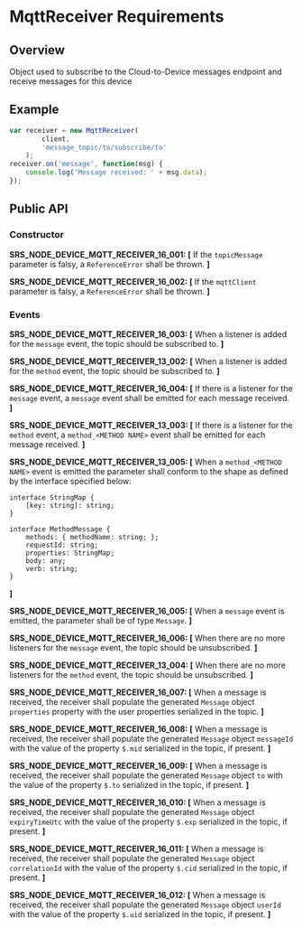 # MqttReceiver Requirements

## Overview
Object used to subscribe to the Cloud-to-Device messages endpoint and receive messages for this device

## Example
```javascript
var receiver = new MqttReceiver(
        client,
        'message_topic/to/subscribe/to'
    );
receiver.on('message', function(msg) {
    console.log('Message received: ' + msg.data);
});
```

## Public API

### Constructor

**SRS_NODE_DEVICE_MQTT_RECEIVER_16_001: [** If the `topicMessage` parameter is falsy, a `ReferenceError` shall be thrown. **]**

**SRS_NODE_DEVICE_MQTT_RECEIVER_16_002: [** If the `mqttClient` parameter is falsy, a `ReferenceError` shall be thrown. **]**

### Events

**SRS_NODE_DEVICE_MQTT_RECEIVER_16_003: [** When a listener is added for the `message` event, the topic should be subscribed to. **]**

**SRS_NODE_DEVICE_MQTT_RECEIVER_13_002: [** When a listener is added for the `method` event, the topic should be subscribed to. **]**

**SRS_NODE_DEVICE_MQTT_RECEIVER_16_004: [** If there is a listener for the `message` event, a `message` event shall be emitted for each message received. **]**

**SRS_NODE_DEVICE_MQTT_RECEIVER_13_003: [** If there is a listener for the `method` event, a `method_<METHOD NAME>` event shall be emitted for each message received. **]**

**SRS_NODE_DEVICE_MQTT_RECEIVER_13_005: [** When a `method_<METHOD NAME>` event is emitted the parameter shall conform to the shape as defined by the interface specified below:

```
interface StringMap {
    [key: string]: string;
}

interface MethodMessage {
    methods: { methodName: string; };
    requestId: string;
    properties: StringMap;
    body: any;
    verb: string;
}
```
**]**

**SRS_NODE_DEVICE_MQTT_RECEIVER_16_005: [** When a `message` event is emitted, the parameter shall be of type `Message`. **]**

**SRS_NODE_DEVICE_MQTT_RECEIVER_16_006: [** When there are no more listeners for the `message` event, the topic should be unsubscribed. **]**

**SRS_NODE_DEVICE_MQTT_RECEIVER_13_004: [** When there are no more listeners for the `method` event, the topic should be unsubscribed. **]**

**SRS_NODE_DEVICE_MQTT_RECEIVER_16_007: [** When a message is received, the receiver shall populate the generated `Message` object `properties` property with the user properties serialized in the topic. **]**

**SRS_NODE_DEVICE_MQTT_RECEIVER_16_008: [** When a message is received, the receiver shall populate the generated `Message` object `messageId` with the value of the property `$.mid` serialized in the topic, if present. **]**

**SRS_NODE_DEVICE_MQTT_RECEIVER_16_009: [** When a message is received, the receiver shall populate the generated `Message` object `to` with the value of the property `$.to` serialized in the topic, if present. **]**

**SRS_NODE_DEVICE_MQTT_RECEIVER_16_010: [** When a message is received, the receiver shall populate the generated `Message` object `expiryTimeUtc` with the value of the property `$.exp` serialized in the topic, if present. **]**

**SRS_NODE_DEVICE_MQTT_RECEIVER_16_011: [** When a message is received, the receiver shall populate the generated `Message` object `correlationId` with the value of the property `$.cid` serialized in the topic, if present. **]**

**SRS_NODE_DEVICE_MQTT_RECEIVER_16_012: [** When a message is received, the receiver shall populate the generated `Message` object `userId` with the value of the property `$.uid` serialized in the topic, if present. **]**